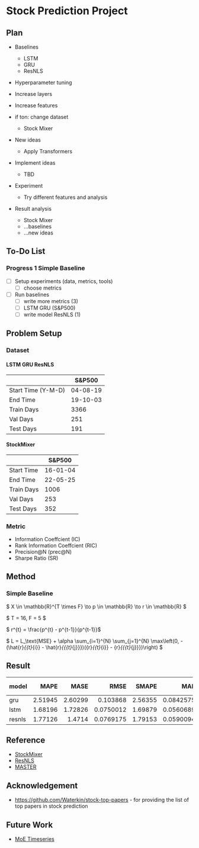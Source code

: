 # Stock Prediction Project

## Plan
  - Baselines
    - LSTM
    - GRU
    - ResNLS
  - Hyperparameter tuning
  - Increase layers
  - Increase features

  - if ton: change dataset
    - Stock Mixer

- New ideas
  - Apply Transformers
- Implement ideas
  - TBD
- Experiment
  - Try different features and analysis
- Result analysis
  - Stock Mixer
  - ...baselines
  - ...new ideas


## To-Do List

### Progress 1 Simple Baseline
- [ ] Setup experiments (data, metrics, tools)
   - [ ] choose metrics
- [ ] Run baselines
  - [ ] write more metrics (3)
  - [ ] LSTM GRU (S&P500)
  - [ ] write model ResNLS (1)

## Problem Setup

### Dataset

#### LSTM GRU ResNLS
|                    | S&P500   |
| ------------------ | -------- |
| Start Time (Y-M-D) | 04-08-19 |
| End Time           | 19-10-03 |
| Train Days         | 3366     |
| Val Days           | 251      |
| Test Days          | 191      |

#### StockMixer
|            | S&P500   |
| ---------- | -------- |
| Start Time | 16-01-04 |
| End Time   | 22-05-25 |
| Train Days | 1006     |
| Val Days   | 253      |
| Test Days  | 352      |

### Metric
- Information Coeffcient (IC)
- Rank Information Coeffcient (RIC)
- Precision@N (prec@N)
- Sharpe Ratio (SR)


## Method

### Simple Baseline

$ X \in \mathbb{R}^{T \times F} \to p \in \mathbb{R} \to r \in \mathbb{R} $

$ T = 16, F = 5 $

$ r^{t} = \frac{p^{t} - p^{t-1}}{p^{t-1}}$

$ L = L_\text{MSE} + \alpha \sum_{i=1}^{N} \sum_{j=1}^{N} \max\left(0, -(\hat{r}_{{t}_{i}} - \hat{r}_{{{t}_{j}}})({r}_{{t}_{i}} - {r}_{{{t}_{j}}})\right) $


## Result
| model  |    MAPE |    MASE |      RMSE |   SMAPE |       MAE | sharp_ratio | Directional Accuracy |
| :----- | ------: | ------: | --------: | ------: | --------: | ----------: | -------------------: |
| gru    | 2.51945 | 2.60299 |  0.103868 | 2.56355 | 0.0842575 |    0.411069 |              69.4737 |
| lstm   | 1.68196 | 1.72826 | 0.0750012 | 1.69879 | 0.0560689 |    0.188782 |              67.8947 |
| resnls | 1.77126 |  1.4714 | 0.0769175 | 1.79153 | 0.0590094 |    0.228892 |              70.5263 |

## Reference
- [StockMixer](https://ojs.aaai.org/index.php/AAAI/article/view/28681)
- [ResNLS](https://arxiv.org/abs/2312.01020)
- [MASTER](https://arxiv.org/abs/2312.15235)

## Acknowledgement
- https://github.com/Waterkin/stock-top-papers - for providing the list of top papers in stock prediction


## Future Work
- [MoE Timeseries](https://opensource.salesforce.com/Merlion/v1.1.0/examples/advanced/2_MoE_Forecasting_tutorial.html)
